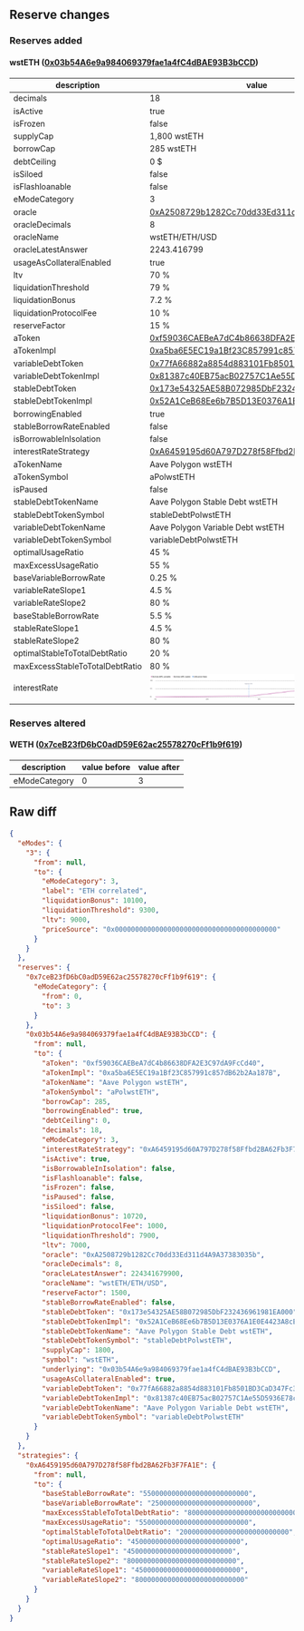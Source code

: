 ## Reserve changes

### Reserves added

#### wstETH ([0x03b54A6e9a984069379fae1a4fC4dBAE93B3bCCD](https://polygonscan.com/address/0x03b54A6e9a984069379fae1a4fC4dBAE93B3bCCD))

| description | value |
| --- | --- |
| decimals | 18 |
| isActive | true |
| isFrozen | false |
| supplyCap | 1,800 wstETH |
| borrowCap | 285 wstETH |
| debtCeiling | 0 $ |
| isSiloed | false |
| isFlashloanable | false |
| eModeCategory | 3 |
| oracle | [0xA2508729b1282Cc70dd33Ed311d4A9A37383035b](https://polygonscan.com/address/0xA2508729b1282Cc70dd33Ed311d4A9A37383035b) |
| oracleDecimals | 8 |
| oracleName | wstETH/ETH/USD |
| oracleLatestAnswer | 2243.416799 |
| usageAsCollateralEnabled | true |
| ltv | 70 % |
| liquidationThreshold | 79 % |
| liquidationBonus | 7.2 % |
| liquidationProtocolFee | 10 % |
| reserveFactor | 15 % |
| aToken | [0xf59036CAEBeA7dC4b86638DFA2E3C97dA9FcCd40](https://polygonscan.com/address/0xf59036CAEBeA7dC4b86638DFA2E3C97dA9FcCd40) |
| aTokenImpl | [0xa5ba6E5EC19a1Bf23C857991c857dB62b2Aa187B](https://polygonscan.com/address/0xa5ba6E5EC19a1Bf23C857991c857dB62b2Aa187B) |
| variableDebtToken | [0x77fA66882a8854d883101Fb8501BD3CaD347Fc32](https://polygonscan.com/address/0x77fA66882a8854d883101Fb8501BD3CaD347Fc32) |
| variableDebtTokenImpl | [0x81387c40EB75acB02757C1Ae55D5936E78c9dEd3](https://polygonscan.com/address/0x81387c40EB75acB02757C1Ae55D5936E78c9dEd3) |
| stableDebtToken | [0x173e54325AE58B072985DbF232436961981EA000](https://polygonscan.com/address/0x173e54325AE58B072985DbF232436961981EA000) |
| stableDebtTokenImpl | [0x52A1CeB68Ee6b7B5D13E0376A1E0E4423A8cE26e](https://polygonscan.com/address/0x52A1CeB68Ee6b7B5D13E0376A1E0E4423A8cE26e) |
| borrowingEnabled | true |
| stableBorrowRateEnabled | false |
| isBorrowableInIsolation | false |
| interestRateStrategy | [0xA6459195d60A797D278f58Ffbd2BA62Fb3F7FA1E](https://polygonscan.com/address/0xA6459195d60A797D278f58Ffbd2BA62Fb3F7FA1E) |
| aTokenName | Aave Polygon wstETH |
| aTokenSymbol | aPolwstETH |
| isPaused | false |
| stableDebtTokenName | Aave Polygon Stable Debt wstETH |
| stableDebtTokenSymbol | stableDebtPolwstETH |
| variableDebtTokenName | Aave Polygon Variable Debt wstETH |
| variableDebtTokenSymbol | variableDebtPolwstETH |
| optimalUsageRatio | 45 % |
| maxExcessUsageRatio | 55 % |
| baseVariableBorrowRate | 0.25 % |
| variableRateSlope1 | 4.5 % |
| variableRateSlope2 | 80 % |
| baseStableBorrowRate | 5.5 % |
| stableRateSlope1 | 4.5 % |
| stableRateSlope2 | 80 % |
| optimalStableToTotalDebtRatio | 20 % |
| maxExcessStableToTotalDebtRatio | 80 % |
| interestRate | ![ir](/.assets/6c6aa53c31467fe6d6e1e00491cf89ca125ee373.svg) |

### Reserves altered

#### WETH ([0x7ceB23fD6bC0adD59E62ac25578270cFf1b9f619](https://polygonscan.com/address/0x7ceB23fD6bC0adD59E62ac25578270cFf1b9f619))

| description | value before | value after |
| --- | --- | --- |
| eModeCategory | 0 | 3 |


## Raw diff

```json
{
  "eModes": {
    "3": {
      "from": null,
      "to": {
        "eModeCategory": 3,
        "label": "ETH correlated",
        "liquidationBonus": 10100,
        "liquidationThreshold": 9300,
        "ltv": 9000,
        "priceSource": "0x0000000000000000000000000000000000000000"
      }
    }
  },
  "reserves": {
    "0x7ceB23fD6bC0adD59E62ac25578270cFf1b9f619": {
      "eModeCategory": {
        "from": 0,
        "to": 3
      }
    },
    "0x03b54A6e9a984069379fae1a4fC4dBAE93B3bCCD": {
      "from": null,
      "to": {
        "aToken": "0xf59036CAEBeA7dC4b86638DFA2E3C97dA9FcCd40",
        "aTokenImpl": "0xa5ba6E5EC19a1Bf23C857991c857dB62b2Aa187B",
        "aTokenName": "Aave Polygon wstETH",
        "aTokenSymbol": "aPolwstETH",
        "borrowCap": 285,
        "borrowingEnabled": true,
        "debtCeiling": 0,
        "decimals": 18,
        "eModeCategory": 3,
        "interestRateStrategy": "0xA6459195d60A797D278f58Ffbd2BA62Fb3F7FA1E",
        "isActive": true,
        "isBorrowableInIsolation": false,
        "isFlashloanable": false,
        "isFrozen": false,
        "isPaused": false,
        "isSiloed": false,
        "liquidationBonus": 10720,
        "liquidationProtocolFee": 1000,
        "liquidationThreshold": 7900,
        "ltv": 7000,
        "oracle": "0xA2508729b1282Cc70dd33Ed311d4A9A37383035b",
        "oracleDecimals": 8,
        "oracleLatestAnswer": 224341679900,
        "oracleName": "wstETH/ETH/USD",
        "reserveFactor": 1500,
        "stableBorrowRateEnabled": false,
        "stableDebtToken": "0x173e54325AE58B072985DbF232436961981EA000",
        "stableDebtTokenImpl": "0x52A1CeB68Ee6b7B5D13E0376A1E0E4423A8cE26e",
        "stableDebtTokenName": "Aave Polygon Stable Debt wstETH",
        "stableDebtTokenSymbol": "stableDebtPolwstETH",
        "supplyCap": 1800,
        "symbol": "wstETH",
        "underlying": "0x03b54A6e9a984069379fae1a4fC4dBAE93B3bCCD",
        "usageAsCollateralEnabled": true,
        "variableDebtToken": "0x77fA66882a8854d883101Fb8501BD3CaD347Fc32",
        "variableDebtTokenImpl": "0x81387c40EB75acB02757C1Ae55D5936E78c9dEd3",
        "variableDebtTokenName": "Aave Polygon Variable Debt wstETH",
        "variableDebtTokenSymbol": "variableDebtPolwstETH"
      }
    }
  },
  "strategies": {
    "0xA6459195d60A797D278f58Ffbd2BA62Fb3F7FA1E": {
      "from": null,
      "to": {
        "baseStableBorrowRate": "55000000000000000000000000",
        "baseVariableBorrowRate": "2500000000000000000000000",
        "maxExcessStableToTotalDebtRatio": "800000000000000000000000000",
        "maxExcessUsageRatio": "550000000000000000000000000",
        "optimalStableToTotalDebtRatio": "200000000000000000000000000",
        "optimalUsageRatio": "450000000000000000000000000",
        "stableRateSlope1": "45000000000000000000000000",
        "stableRateSlope2": "800000000000000000000000000",
        "variableRateSlope1": "45000000000000000000000000",
        "variableRateSlope2": "800000000000000000000000000"
      }
    }
  }
}
```